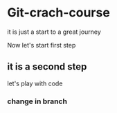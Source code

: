 # Git-crach-course

it is just a start to a great journey

Now let's start first step

## it is a second step

let's play with code

### change in branch